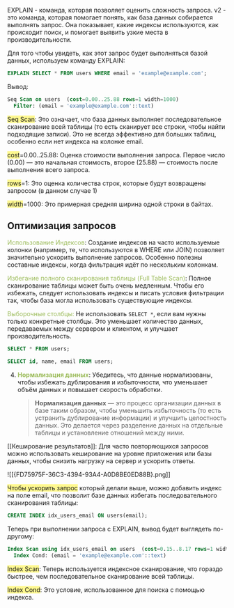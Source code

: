 EXPLAIN - команда, которая позволяет оценить сложность запроса.
v2 - это команда, которая помогает понять, как база данных собирается выполнять запрос. Она показывает, какие индексы используются, как происходит поиск, и помогает выявить узкие места в производительности.


Для того чтобы увидеть, как этот запрос будет выполняться базой данных, используем команду EXPLAIN:

```sql
EXPLAIN SELECT * FROM users WHERE email = 'example@example.com';
```

Вывод:
```sql
Seq Scan on users  (cost=0.00..25.88 rows=1 width=1000)
  Filter: (email = 'example@example.com'::text)
```

<span style="background:#fff88f">Seq Scan</span>: Это означает, что база данных выполняет последовательное сканирование всей таблицы (то есть сканирует все строки, чтобы найти подходящие записи). Это не всегда эффективно для больших таблиц, особенно если нет индекса на колонке email.

<span style="background:#fff88f">cost</span>=0.00..25.88: Оценка стоимости выполнения запроса. Первое число (0.00) — это начальная стоимость, второе (25.88) — стоимость после выполнения всего запроса.

<span style="background:#fff88f">rows</span>=1: Это оценка количества строк, которые будут возвращены запросом (в данном случае 1)

<span style="background:#fff88f">width</span>=1000: Это примерная средняя ширина одной строки в байтах.

## Оптимизация запросов

<font color="#9bbb59">Использование Индексов</font>: Создание индексов на часто используемые колонки (например, те, что используются в WHERE или JOIN) позволяет значительно ускорить выполнение запросов. Особенно полезны составные индексы, когда фильтрация идёт по нескольким колонкам.

<font color="#9bbb59">Избегание полного сканирования таблицы (Full Table Scan)</font>: Полное сканирование таблицы может быть очень медленным. Чтобы его избежать, следует использовать индексы и писать условия фильтрации так, чтобы база могла использовать существующие индексы.

<font color="#9bbb59">Выборочные столбцы:</font> Не использовать `SELECT *`, если вам нужны только конкретные столбцы. Это уменьшает количество данных, передаваемых между сервером и клиентом, и улучшает производительность.
```sql
SELECT * FROM users;

SELECT id, name, email FROM users;
```

4. **<font color="#9bbb59">Нормализация данных</font>**: Убедитесь, что данные нормализованы, чтобы избежать дублирования и избыточности, что уменьшает объём данных и повышает скорость обработки.

    > **Нормализация данных** — это процесс организации данных в базе таким образом, чтобы уменьшить избыточность (то есть устранить дублирование информации) и улучшить целостность данных. Это делается через разделение данных на отдельные таблицы и установление отношений между ними.

[[Кеширование результатов]]: Для часто повторяющихся запросов можно использовать кеширование на уровне приложения или базы данных, чтобы снизить нагрузку на сервер и ускорить ответы.

![[{FD75975F-36C3-4394-93A4-A0D8BE0ED88B}.png]]

<span style="background:#fff88f">Чтобы ускорить запрос</span> который делали выше, можно добавить индекс на поле email, что позволит базе данных избегать последовательного сканирования таблицы:
```sql
CREATE INDEX idx_users_email ON users(email);
```

Теперь при выполнении запроса с EXPLAIN, вывод будет выглядеть по-другому:
```sql
Index Scan using idx_users_email on users  (cost=0.15..8.17 rows=1 width=1000)
  Index Cond: (email = 'example@example.com'::text)
```

<span style="background:#fff88f">Index Scan</span>: Теперь используется индексное сканирование, что гораздо быстрее, чем последовательное сканирование всей таблицы.

<span style="background:#fff88f">Index Cond</span>: Это условие, использованное для поиска с помощью индекса.